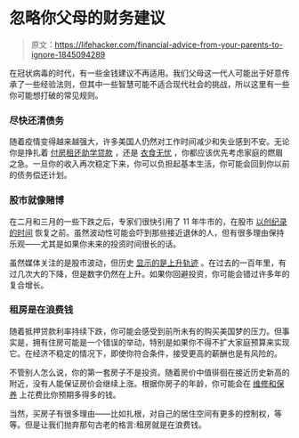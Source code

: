 # 忽略你父母的财务建议

> 原文：<https://lifehacker.com/financial-advice-from-your-parents-to-ignore-1845094289>

在冠状病毒的时代，有一些金钱建议不再适用。我们父母这一代人可能出于好意传承了一些经验法则，但其中一些智慧可能不适合现代社会的挑战，所以这里有一些你可能想打破的常见规则。



### 尽快还清债务

随着疫情变得越来越强大，许多美国人仍然对工作时间减少和失业感到不安。无论你是挣扎着 [付房租](https://twocents.lifehacker.com/how-trump-s-new-eviction-ban-may-impact-you-1844931800)[还助学贷款](https://twocents.lifehacker.com/youve-got-more-time-to-pay-off-your-federal-student-loa-1844675419) ，还是 [衣食无忧](https://twocents.lifehacker.com/what-to-do-when-you-can-t-afford-food-1845028474) ，你都应该优先考虑家庭的燃眉之急。一旦你的收入再次稳定下来，你可以负担起基本生活，你可能会回到你以前的债务偿还计划。

### 股市就像赌博

在二月和三月的一些下跌之后，专家们很快引用了 11 年牛市的，在股市 [以创纪录的时间](https://www.wsj.com/articles/why-did-stock-markets-rebound-from-covid-in-record-time-here-are-five-reasons-11600182704) 恢复之前。虽然波动性可能会吓到那些接近退休的人，但有很多理由保持乐观——尤其是如果你未来的投资时间很长的话。

虽然媒体关注的是股市波动，但历史 [显示的是上升轨迹](https://www.macrotrends.net/1319/dow-jones-100-year-historical-chart) 。在过去的一百年里，有过几次大的下降，但是数字仍然在上升。如果你回避投资，你可能会错过许多年的复合增长。

### 租房是在浪费钱

随着抵押贷款利率持续下跌，你可能会感受到前所未有的购买美国梦的压力。但事实是，拥有住房可能是一个错误的举动，特别是如果你不得不扩大家庭预算来实现它。在经济不稳定的情况下，即使你符合条件，接受更高的薪酬也是有风险的。

不管别人怎么说，你的第一套房子不是投资。随着房价中值徘徊在接近历史新高的附近，没有人能保证房价会继续上涨。根据你房子的年龄，你可能会在 [维修和保养](https://twocents.lifehacker.com/you-should-save-4-of-your-new-homes-cost-for-repairs-1832984542) 上花费比你预期多得多的钱。

当然，买房子有很多理由——比如扎根，对自己的居住空间有更多的控制权，等等。但是让我们抛弃那句古老的格言:租房就是在浪费钱。